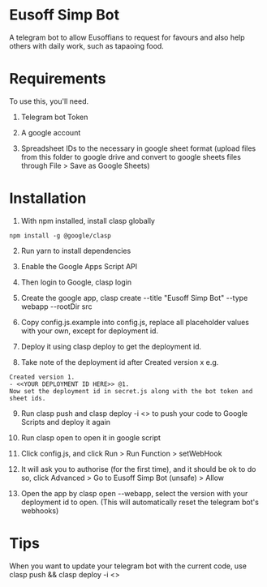 # Eusoff Simp Bot

A telegram bot to allow Eusoffians to request for favours and also help others with daily work, such as tapaoing food.

# Requirements
To use this, you'll need.

1) Telegram bot Token

2) A google account

3) Spreadsheet IDs to the necessary in google sheet format (upload files from this folder to google drive and convert to google sheets files through File > Save as Google Sheets)

# Installation
1) With npm installed, install clasp globally

~~~
npm install -g @google/clasp
~~~
2) Run yarn to install dependencies

3) Enable the Google Apps Script API

4) Then login to Google, clasp login

5) Create the google app, clasp create --title "Eusoff Simp Bot" --type webapp --rootDir src

6) Copy config.js.example into config.js, replace all placeholder values with your own, except for deployment id.

7) Deploy it using clasp deploy to get the deployment id.

8) Take note of the deployment id after Created version x e.g.

~~~
Created version 1.
- <<YOUR DEPLOYMENT ID HERE>> @1.
Now set the deployment id in secret.js along with the bot token and sheet ids.
~~~

9) Run clasp push and clasp deploy -i <<YOUR DEPLOYMENT ID HERE>> to push your code to Google Scripts and deploy it again

10) Run clasp open to open it in google script

11) Click config.js, and click Run > Run Function > setWebHook

12) It will ask you to authorise (for the first time), and it should be ok to do so, click Advanced > Go to Eusoff Simp Bot (unsafe) > Allow

13) Open the app by clasp open --webapp, select the version with your deployment id to open. (This will automatically reset the telegram bot's webhooks)

# Tips
When you want to update your telegram bot with the current code, use clasp push && clasp deploy -i <<YOUR DEPLOYMENT ID>>
